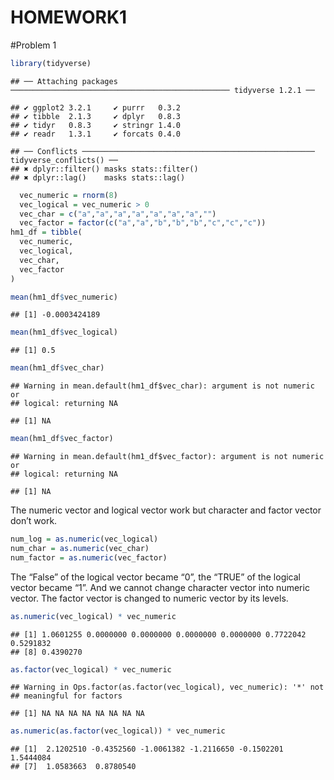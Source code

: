 HOMEWORK1
================

\#Problem
    1

``` r
library(tidyverse)
```

    ## ── Attaching packages ───────────────────────────────────────────────── tidyverse 1.2.1 ──

    ## ✔ ggplot2 3.2.1     ✔ purrr   0.3.2
    ## ✔ tibble  2.1.3     ✔ dplyr   0.8.3
    ## ✔ tidyr   0.8.3     ✔ stringr 1.4.0
    ## ✔ readr   1.3.1     ✔ forcats 0.4.0

    ## ── Conflicts ──────────────────────────────────────────────────── tidyverse_conflicts() ──
    ## ✖ dplyr::filter() masks stats::filter()
    ## ✖ dplyr::lag()    masks stats::lag()

``` r
  vec_numeric = rnorm(8)
  vec_logical = vec_numeric > 0
  vec_char = c("a","a","a","a","a","a","a","")
  vec_factor = factor(c("a","a","b","b","b","c","c","c"))
hm1_df = tibble(
  vec_numeric,
  vec_logical,
  vec_char,
  vec_factor
)

mean(hm1_df$vec_numeric)
```

    ## [1] -0.0003424189

``` r
mean(hm1_df$vec_logical)
```

    ## [1] 0.5

``` r
mean(hm1_df$vec_char)
```

    ## Warning in mean.default(hm1_df$vec_char): argument is not numeric or
    ## logical: returning NA

    ## [1] NA

``` r
mean(hm1_df$vec_factor)
```

    ## Warning in mean.default(hm1_df$vec_factor): argument is not numeric or
    ## logical: returning NA

    ## [1] NA

The numeric vector and logical vector work but character and factor
vector don’t work.

``` r
num_log = as.numeric(vec_logical) 
num_char = as.numeric(vec_char) 
num_factor = as.numeric(vec_factor)
```

The “False” of the logical vector became “0”, the “TRUE” of the logical
vector became “1”. And we cannot change character vector into numeric
vector. The factor vector is changed to numeric vector by its
    levels.

``` r
as.numeric(vec_logical) * vec_numeric
```

    ## [1] 1.0601255 0.0000000 0.0000000 0.0000000 0.0000000 0.7722042 0.5291832
    ## [8] 0.4390270

``` r
as.factor(vec_logical) * vec_numeric
```

    ## Warning in Ops.factor(as.factor(vec_logical), vec_numeric): '*' not
    ## meaningful for factors

    ## [1] NA NA NA NA NA NA NA NA

``` r
as.numeric(as.factor(vec_logical)) * vec_numeric
```

    ## [1]  2.1202510 -0.4352560 -1.0061382 -1.2116650 -0.1502201  1.5444084
    ## [7]  1.0583663  0.8780540
